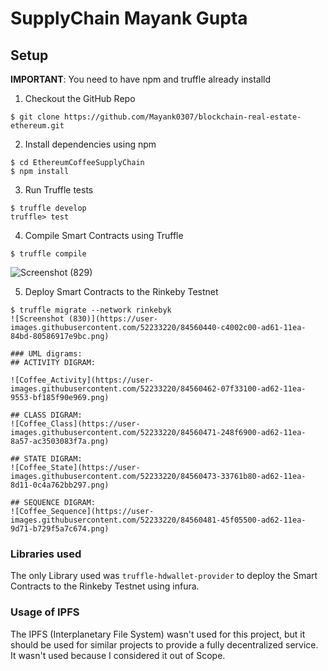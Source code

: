 # SupplyChain Mayank Gupta
## Setup
**IMPORTANT**: You need to have npm and truffle already installd
1. Checkout the GitHub Repo
```
$ git clone https://github.com/Mayank0307/blockchain-real-estate-ethereum.git
```
2. Install dependencies using npm
```
$ cd EthereumCoffeeSupplyChain
$ npm install
```
3. Run Truffle tests
```
$ truffle develop
truffle> test
```

4. Compile Smart Contracts using Truffle
```
$ truffle compile
```
![Screenshot (829)](https://user-images.githubusercontent.com/52233220/84560426-ab901180-ad61-11ea-99fc-73ae72273d02.png)

5. Deploy Smart Contracts to the Rinkeby Testnet
```
$ truffle migrate --network rinkebyk
![Screenshot (830)](https://user-images.githubusercontent.com/52233220/84560440-c4002c00-ad61-11ea-84bd-80586917e9bc.png)

### UML digrams:
## ACTIVITY DIGRAM:

![Coffee_Activity](https://user-images.githubusercontent.com/52233220/84560462-07f33100-ad62-11ea-9553-bf185f90e969.png)

## CLASS DIGRAM:
![Coffee_Class](https://user-images.githubusercontent.com/52233220/84560471-248f6900-ad62-11ea-8a57-ac3503083f7a.png)

## STATE DIGRAM:
![Coffee_State](https://user-images.githubusercontent.com/52233220/84560473-33761b80-ad62-11ea-8d11-0c4a762bb297.png)

## SEQUENCE DIGRAM:
![Coffee_Sequence](https://user-images.githubusercontent.com/52233220/84560481-45f05500-ad62-11ea-9d71-b729f5a7c674.png)

```

### Libraries used
The only Library used was `truffle-hdwallet-provider` to deploy the Smart Contracts to the Rinkeby Testnet using infura.

### Usage of IPFS
The IPFS (Interplanetary File System) wasn't used for this project, but it should be used for similar projects to provide a fully decentralized service. It wasn't used because I considered it out of Scope.



